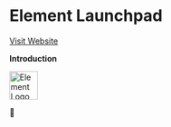  # Element Launchpad 

 [Visit Website](https://element-final-xi.vercel.app/ "Element Launchpad Website")



**Introduction**  

<img src="https://element-final-xi.vercel.app/static/media/logo.1bde0fae.png" alt="Element Logo" width="50"/>

:small_blue_diamond:
